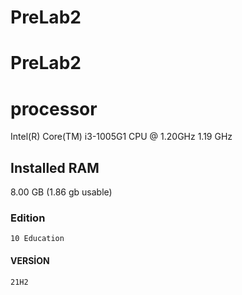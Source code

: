 # PreLab2
# PreLab2
# processor 
Intel(R) Core(TM) i3-1005G1 CPU @ 1.20GHz   1.19 GHz
## Installed RAM

8.00 GB (1.86 gb usable)
 ### Edition 
 ```
10 Education
```
#### VERSİON
```
21H2
```
